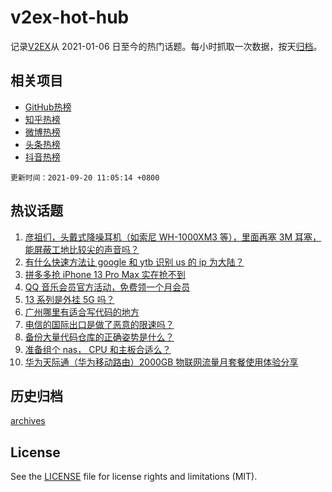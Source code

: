 # v2ex-hot-hub

 记录[V2EX](https://www.v2ex.com/)从 2021-01-06 日至今的热门话题。每小时抓取一次数据，按天[归档](archives)。
 
 ## 相关项目

- [GitHub热榜](https://github.com/snaildev/github-hot-hub)
- [知乎热榜](https://github.com/snaildev/zhihu-hot-hub)
- [微博热榜](https://github.com/snaildev/weibo-hot-hub)
- [头条热榜](https://github.com/snaildev/toutiao-hot-hub)
- [抖音热榜](https://github.com/snaildev/douyin-hot-hub)


 `更新时间：2021-09-20 11:05:14 +0800`

## 热议话题

1. [彦祖们，头戴式降噪耳机（如索尼 WH-1000XM3 等），里面再塞 3M 耳塞，能屏蔽工地比较尖的声音吗？](https://www.v2ex.com/t/802922)
1. [有什么快速方法让 google 和 ytb 识别 us 的 ip 为大陆？](https://www.v2ex.com/t/802908)
1. [拼多多抢 iPhone 13 Pro Max 实在抢不到](https://www.v2ex.com/t/802960)
1. [QQ 音乐会员官方活动，免费领一个月会员](https://www.v2ex.com/t/802913)
1. [13 系列是外挂 5G 吗？](https://www.v2ex.com/t/802957)
1. [广州哪里有适合写代码的地方](https://www.v2ex.com/t/802925)
1. [电信的国际出口是做了恶意的限速吗？](https://www.v2ex.com/t/802964)
1. [备份大量代码仓库的正确姿势是什么？](https://www.v2ex.com/t/802911)
1. [准备组个 nas， CPU 和主板合适么？](https://www.v2ex.com/t/802961)
1. [华为天际通（华为移动路由）2000GB 物联网流量月套餐使用体验分享](https://www.v2ex.com/t/802934)

## 历史归档

[archives](archives)

## License

See the [LICENSE](LICENSE) file for license rights and limitations (MIT).
